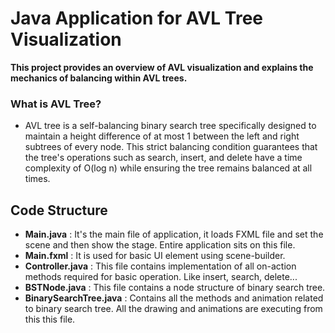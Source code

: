 # Java Application for AVL Tree Visualization

<b>This project provides an overview of AVL visualization and explains the mechanics of balancing within AVL trees.</b>

### What is AVL Tree?

- AVL tree is a self-balancing binary search tree specifically designed to maintain a height difference of at most 1 between the left and right subtrees of every node. This strict balancing condition guarantees that the tree's operations such as search, insert, and delete have a time complexity of O(log n) while ensuring the tree remains balanced at all times.



## Code Structure 
- <b>Main.java</b> : It's the main file of application, it loads FXML file and set the scene and then show the stage. Entire application sits on this file.
- <b>Main.fxml</b> : It is used for basic UI element using scene-builder.
- <b>Controller.java</b> : This file contains implementation of all on-action methods required for basic operation. Like insert, search, delete...
- <b>BSTNode.java</b> : This file contains a node structure of binary search tree.
- <b>BinarySearchTree.java</b> : Contains all the methods and animation related to binary search tree. All the drawing and animations are executing from this this file.
